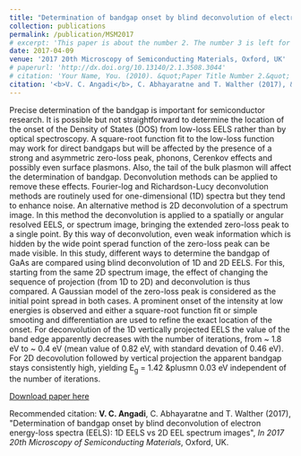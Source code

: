 ```yaml
---
title: "Determination of bandgap onset by blind deconvolution of electron energy-loss spectra (EELS): 1D EELS vs 2D EEL spectrum images"
collection: publications
permalink: /publication/MSM2017
# excerpt: 'This paper is about the number 2. The number 3 is left for future work.'
date: 2017-04-09
venue: '2017 20th Microscopy of Semiconducting Materials, Oxford, UK'
# paperurl: 'http://dx.doi.org/10.13140/2.1.3508.3044'
# citation: 'Your Name, You. (2010). &quot;Paper Title Number 2.&quot; <i>Journal of Materials Research</i>. 1(2).'
citation: '<b>V. C. Angadi</b>, C. Abhayaratne and T. Walther (2017), &quot;Determination of bandgap onset by blind deconvolution of electron energy-loss spectra (EELS): 1D EELS vs 2D EEL spectrum images&quot;, <i>In 2017 20th Microscopy of Semiconducting Materials</i>, Oxford, UK.'
---
```

Precise determination of the bandgap is important for semiconductor research. It is possible but not straightforward to determine the location of the onset of the Density of States (DOS) from low-loss EELS rather than by optical spectroscopy. A square-root function fit to the low-loss function may work for direct bandgaps but will be affected by the presence of a strong and asymmetric zero-loss peak, phonons, Cerenkov effects and possibly even surface plasmons. Also, the tail of the bulk plasmon will affect the determination of bandgap. Deconvolution methods can be applied to remove these effects. Fourier-log and Richardson-Lucy deconvolution methods are routinely used for one-dimensional (1D) spectra but they tend to enhance noise. An alternative method is 2D deconvolution of a spectrum image. In this method the deconvolution is applied to a spatially or angular resolved EELS, or spectrum image, bringing the extended zero-loss peak to a single point. By this way of deconvolution, even weak information which is hidden by the wide point sperad function of the zero-loss peak can be made visible. In this study, different ways to determine the bandgap of GaAs are compared using blind deconvolution of 1D and 2D EELS. For this, starting from the same 2D spectrum image, the effect of changing the sequence of projection (from 1D to 2D) and deconvolution is thus compared. A Gaussian model of the zero-loss peak is considered as the initial point spread in both cases. A prominent onset of the intensity at low energies is observed and either a square-root function fit or simple smooting and differentiation are used to refine the exact location of the onset. For deconvolution of the 1D vertically projected EELS the value of the band edge apparently decreases with the number of iterations, from ~ 1.8 eV to ~ 0.4 eV (mean value of 0.82 eV, with standard devation of 0.46 eV). For 2D decovolution followed by vertical projection the apparent bandgap stays consistently high, yielding E<sub>g</sub> = 1.42 &plusmn 0.03 eV independent of the number of iterations.  


[Download paper here](http://dx.doi.org/10.13140/2.1.3508.3044)

Recommended citation: <b>V. C. Angadi</b>, C. Abhayaratne and T. Walther (2017), &quot;Determination of bandgap onset by blind deconvolution of electron energy-loss spectra (EELS): 1D EELS vs 2D EEL spectrum images&quot;, <i>In 2017 20th Microscopy of Semiconducting Materials</i>, Oxford, UK.